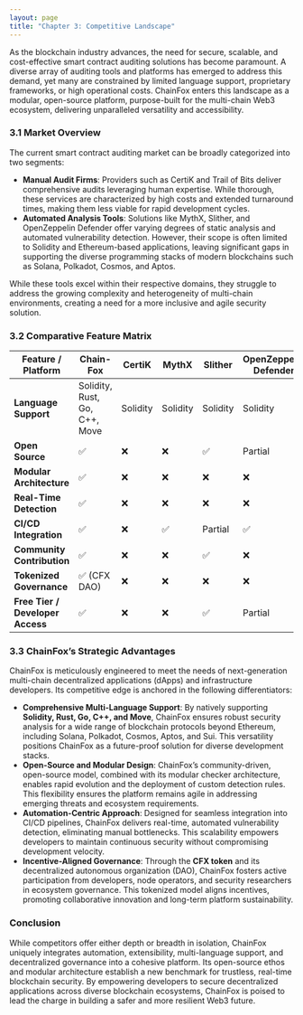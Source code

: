 ```yaml
---
layout: page
title: "Chapter 3: Competitive Landscape"
---
```


As the blockchain industry advances, the need for secure, scalable, and cost-effective smart contract auditing solutions has become paramount. A diverse array of auditing tools and platforms has emerged to address this demand, yet many are constrained by limited language support, proprietary frameworks, or high operational costs. ChainFox enters this landscape as a modular, open-source platform, purpose-built for the multi-chain Web3 ecosystem, delivering unparalleled versatility and accessibility.

### 3.1 Market Overview

The current smart contract auditing market can be broadly categorized into two segments:

- **Manual Audit Firms**: Providers such as CertiK and Trail of Bits deliver comprehensive audits leveraging human expertise. While thorough, these services are characterized by high costs and extended turnaround times, making them less viable for rapid development cycles.
- **Automated Analysis Tools**: Solutions like MythX, Slither, and OpenZeppelin Defender offer varying degrees of static analysis and automated vulnerability detection. However, their scope is often limited to Solidity and Ethereum-based applications, leaving significant gaps in supporting the diverse programming stacks of modern blockchains such as Solana, Polkadot, Cosmos, and Aptos.

While these tools excel within their respective domains, they struggle to address the growing complexity and heterogeneity of multi-chain environments, creating a need for a more inclusive and agile security solution.


### 3.2 Comparative Feature Matrix

| Feature / Platform               | **Chain-Fox**                 | CertiK   | MythX    | Slither  | OpenZeppelin Defender |
| -------------------------------- | ----------------------------- | -------- | -------- | -------- | --------------------- |
| **Language Support**             | Solidity, Rust, Go, C++, Move | Solidity | Solidity | Solidity | Solidity              |
| **Open Source**                  | ✅                             | ❌        | ❌        | ✅        | Partial               |
| **Modular Architecture**         | ✅                             | ❌        | ❌        | ❌        | ❌                     |
| **Real-Time Detection**          | ✅                             | ❌        | ❌        | ❌        | ❌                     |
| **CI/CD Integration**            | ✅                             | ❌        | ✅        | Partial  | ✅                     |
| **Community Contribution**       | ✅                             | ❌        | ❌        | ✅        | ❌                     |
| **Tokenized Governance**         | ✅ (CFX DAO)                   | ❌        | ❌        | ❌        | ❌                     |
| **Free Tier / Developer Access** | ✅                             | ❌        | ❌        | ✅        | Partial               |

### 3.3 ChainFox’s Strategic Advantages

ChainFox is meticulously engineered to meet the needs of next-generation multi-chain decentralized applications (dApps) and infrastructure developers. Its competitive edge is anchored in the following differentiators:

- **Comprehensive Multi-Language Support**: By natively supporting **Solidity, Rust, Go, C++, and Move**, ChainFox ensures robust security analysis for a wide range of blockchain protocols beyond Ethereum, including Solana, Polkadot, Cosmos, Aptos, and Sui. This versatility positions ChainFox as a future-proof solution for diverse development stacks.
- **Open-Source and Modular Design**: ChainFox’s community-driven, open-source model, combined with its modular checker architecture, enables rapid evolution and the deployment of custom detection rules. This flexibility ensures the platform remains agile in addressing emerging threats and ecosystem requirements.
- **Automation-Centric Approach**: Designed for seamless integration into CI/CD pipelines, ChainFox delivers real-time, automated vulnerability detection, eliminating manual bottlenecks. This scalability empowers developers to maintain continuous security without compromising development velocity.
- **Incentive-Aligned Governance**: Through the **CFX token** and its decentralized autonomous organization (DAO), ChainFox fosters active participation from developers, node operators, and security researchers in ecosystem governance. This tokenized model aligns incentives, promoting collaborative innovation and long-term platform sustainability.

### Conclusion

While competitors offer either depth or breadth in isolation, ChainFox uniquely integrates automation, extensibility, multi-language support, and decentralized governance into a cohesive platform. Its open-source ethos and modular architecture establish a new benchmark for trustless, real-time blockchain security. By empowering developers to secure decentralized applications across diverse blockchain ecosystems, ChainFox is poised to lead the charge in building a safer and more resilient Web3 future.